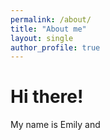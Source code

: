 ```yaml
---
permalink: /about/
title: "About me"
layout: single
author_profile: true
---
```


# Hi there! 
My name is Emily and 